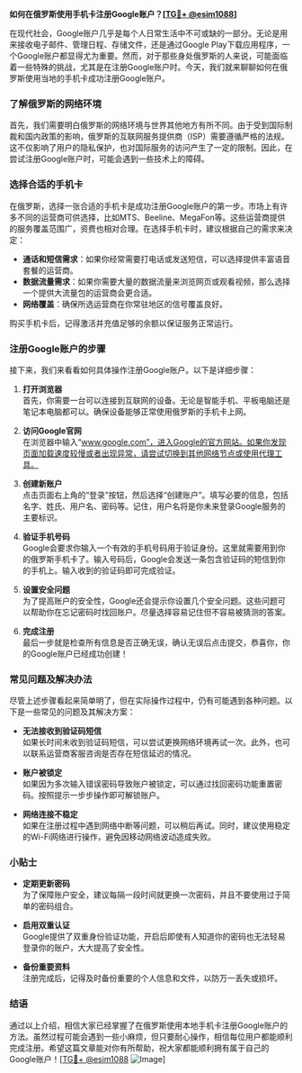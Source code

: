 **如何在俄罗斯使用手机卡注册Google账户？[[TG💪+ @esim1088](https://t.me/s/esim1088)]**

在现代社会，Google账户几乎是每个人日常生活中不可或缺的一部分。无论是用来接收电子邮件、管理日程、存储文件，还是通过Google Play下载应用程序，一个Google账户都显得尤为重要。然而，对于那些身处俄罗斯的人来说，可能面临着一些特殊的挑战，尤其是在注册Google账户时。今天，我们就来聊聊如何在俄罗斯使用当地的手机卡成功注册Google账户。

### 了解俄罗斯的网络环境

首先，我们需要明白俄罗斯的网络环境与世界其他地方有所不同。由于受到国际制裁和国内政策的影响，俄罗斯的互联网服务提供商（ISP）需要遵循严格的法规。这不仅影响了用户的隐私保护，也对国际服务的访问产生了一定的限制。因此，在尝试注册Google账户时，可能会遇到一些技术上的障碍。

### 选择合适的手机卡

在俄罗斯，选择一张合适的手机卡是成功注册Google账户的第一步。市场上有许多不同的运营商可供选择，比如MTS、Beeline、MegaFon等。这些运营商提供的服务覆盖范围广，资费也相对合理。在选择手机卡时，建议根据自己的需求来决定：

- **通话和短信需求**：如果你经常需要打电话或发送短信，可以选择提供丰富语音套餐的运营商。
- **数据流量需求**：如果你需要大量的数据流量来浏览网页或观看视频，那么选择一个提供大流量包的运营商会更合适。
- **网络覆盖**：确保所选运营商在你常驻地区的信号覆盖良好。

购买手机卡后，记得激活并充值足够的余额以保证服务正常运行。

### 注册Google账户的步骤

接下来，我们来看看如何具体操作注册Google账户。以下是详细步骤：

1. **打开浏览器**  
   首先，你需要一台可以连接到互联网的设备。无论是智能手机、平板电脑还是笔记本电脑都可以。确保设备能够正常使用俄罗斯的手机卡上网。

2. **访问Google官网**  
   在浏览器中输入“www.google.com”，进入Google的官方网站。如果你发现页面加载速度较慢或者出现异常，请尝试切换到其他网络节点或使用代理工具。

3. **创建新账户**  
   点击页面右上角的“登录”按钮，然后选择“创建账户”。填写必要的信息，包括名字、姓氏、用户名、密码等。记住，用户名将是你未来登录Google服务的主要标识。

4. **验证手机号码**  
   Google会要求你输入一个有效的手机号码用于验证身份。这里就需要用到你的俄罗斯手机卡了。输入号码后，Google会发送一条包含验证码的短信到你的手机上。输入收到的验证码即可完成验证。

5. **设置安全问题**  
   为了提高账户的安全性，Google还会提示你设置几个安全问题。这些问题可以帮助你在忘记密码时找回账户。尽量选择容易记住但不容易被猜测的答案。

6. **完成注册**  
   最后一步就是检查所有信息是否正确无误，确认无误后点击提交，恭喜你，你的Google账户已经成功创建！

### 常见问题及解决办法

尽管上述步骤看起来简单明了，但在实际操作过程中，仍有可能遇到各种问题。以下是一些常见的问题及其解决方案：

- **无法接收到验证码短信**  
  如果长时间未收到验证码短信，可以尝试更换网络环境再试一次。此外，也可以联系运营商客服咨询是否存在短信延迟的情况。

- **账户被锁定**  
  如果因为多次输入错误密码导致账户被锁定，可以通过找回密码功能重置密码。按照提示一步步操作即可解锁账户。

- **网络连接不稳定**  
  如果在注册过程中遇到网络中断等问题，可以稍后再试。同时，建议使用稳定的Wi-Fi网络进行操作，避免因移动网络波动造成失败。

### 小贴士

- **定期更新密码**  
  为了保障账户安全，建议每隔一段时间就更换一次密码，并且不要使用过于简单的密码组合。

- **启用双重认证**  
  Google提供了双重身份验证功能，开启后即使有人知道你的密码也无法轻易登录你的账户，大大提高了安全性。

- **备份重要资料**  
  注册完成后，记得及时备份重要的个人信息和文件，以防万一丢失或损坏。

### 结语

通过以上介绍，相信大家已经掌握了在俄罗斯使用本地手机卡注册Google账户的方法。虽然过程可能会遇到一些小麻烦，但只要耐心操作，相信每位用户都能顺利完成注册。希望这篇文章能对你有所帮助，祝大家都能顺利拥有属于自己的Google账户！[[TG💪+ @esim1088](https://t.me/s/esim1088) ![Image](https://i.postimg.cc/4NQfJmqS/Snipaste-2025-05-13-00-14-12.png)]